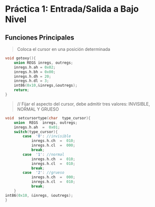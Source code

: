 # Práctica 1: Entrada/Salida a Bajo Nivel 

## Funciones Principales

>  Coloca el cursor en una posición determinada

```c
void gotoxy(){
	union REGS inregs, outregs;
	inregs.h.ah = 0x02;
	inregs.h.bh = 0x00;
	inregs.h.dh = 20;
	inregs.h.dl = 3;
	int86(0x10,&inregs,&outregs);
	return;
}
```
> // Fijar el aspecto del cursor, debe admitir tres valores: INVISIBLE, NORMAL Y GRUESO
```c
void  setcursortype(char  type_cursor){
	union  REGS  inregs, outregs;
	inregs.h.ah  =  0x01;
	switch(type_cursor){
		case  '0': //invisible
			inregs.h.ch  =  010;
			inregs.h.cl  =  000;
			break;
		case  '1': //normal
			inregs.h.ch  =  010;
			inregs.h.cl  =  010;
			break;
		case  '2': //grueso
			inregs.h.ch  =  000;
			inregs.h.cl  =  010;
			break;
	}
int86(0x10, &inregs, &outregs);
}
```
